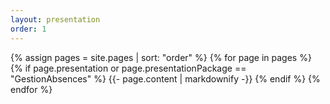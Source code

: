```yaml
---
layout: presentation
order: 1
---
```


{% assign pages = site.pages | sort: "order" %}
{% for page in pages %}
 {% if page.presentation or page.presentationPackage == "GestionAbsences" %}
    {{- page.content | markdownify -}}
  {% endif %}
{% endfor %}